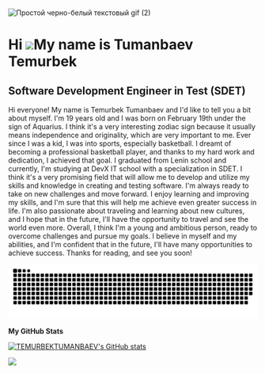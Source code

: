 ### 
![Простой черно-белый текстовый gif (2)](https://github.com/TEMURBEKTUMANBAEV/TEMURBEKTUMANBAEV/assets/116052673/bf43ea31-4724-4b6b-8ada-e67244d860e0)
                        
Hi ![](https://user-images.githubusercontent.com/18350557/176309783-0785949b-9127-417c-8b55-ab5a4333674e.gif)My name is Tumanbaev Temurbek
==========================================================================================================================================
Software Development Engineer in Test (SDET)
--------------------------------------------
Hi everyone! My name is Temurbek Tumanbaev and I'd like to tell you a bit about myself. I'm 19 years old and I was born on February 19th under the sign of Aquarius. I think it's a very interesting zodiac sign because it usually means independence and originality, which are very important to me. Ever since I was a kid, I was into sports, especially basketball. I dreamt of becoming a professional basketball player, and thanks to my hard work and dedication, I achieved that goal. I graduated from Lenin school and currently, I'm studying at DevX IT school with a specialization in SDET. I think it's a very promising field that will allow me to develop and utilize my skills and knowledge in creating and testing software. I'm always ready to take on new challenges and move forward. I enjoy learning and improving my skills, and I'm sure that this will help me achieve even greater success in life. I'm also passionate about traveling and learning about new cultures, and I hope that in the future, I'll have the opportunity to travel and see the world even more. Overall, I think I'm a young and ambitious person, ready to overcome challenges and pursue my goals. I believe in myself and my abilities, and I'm confident that in the future, I'll have many opportunities to achieve success. Thanks for reading, and see you soon!

<div align="center">
  <a href="https://github.com/TEMURBEKTUMANBAEV">
  <img src="https://github.com/bimashazaman/Github-snake-SVG/raw/master/snake.svg"
       alt="snake" /></a>
</div>

<b>My GitHub Stats</b>

<a href="http://www.github.com/TEMURBEKTUMANBAEV"><img src="https://github-readme-stats.vercel.app/api?username=TEMURBEKTUMANBAEV&show_icons=true&hide=&count_private=true&title_color=22c55e&text_color=facc15&icon_color=ec4899&bg_color=0f172a&hide_border=true&show_icons=true" alt="TEMURBEKTUMANBAEV's GitHub stats" /></a>

<a href="http://www.github.com/TEMURBEKTUMANBAEV"><img src="https://github-readme-streak-stats.herokuapp.com/?user=TEMURBEKTUMANBAEV&stroke=facc15&background=0f172a&ring=22c55e&fire=22c55e&currStreakNum=facc15&currStreakLabel=22c55e&sideNums=facc15&sideLabels=facc15&dates=facc15&hide_border=true" /></a>
